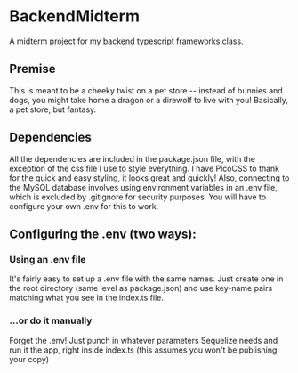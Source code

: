 # BackendMidterm
A midterm project for my backend typescript frameworks class.

## Premise
This is meant to be a cheeky twist on a pet store -- instead of bunnies and dogs, you might take home a dragon or a direwolf to live with you! Basically, a pet store, but fantasy.

## Dependencies
All the dependencies are included in the package.json file, with the exception of the css file I use to style everything.
I have PicoCSS to thank for the quick and easy styling, it looks great and quickly!
Also, connecting to the MySQL database involves using environment variables in an .env file, which is excluded by .gitignore for security purposes. You will have to configure
your own .env for this to work.

## Configuring the .env (two ways):
### Using an .env file
It's fairly easy to set up a .env file with the same names. Just create one in the root directory (same level as package.json) and use key-name pairs matching what you see in
the index.ts file.

### ...or do it manually
Forget the .env! Just punch in whatever parameters Sequelize needs and run it the app, right inside index.ts (this assumes you won't be publishing your copy)

